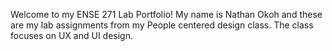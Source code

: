 Welcome to my ENSE 271 Lab Portfolio!
My name is Nathan Okoh and these are my lab assignments from my People centered design class. The class focuses on UX and UI design.
